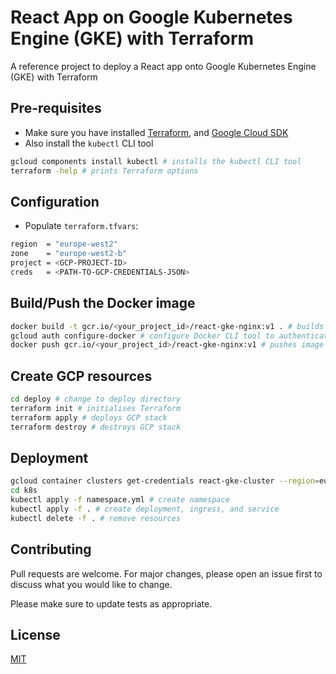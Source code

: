 # React App on Google Kubernetes Engine (GKE) with Terraform

A reference project to deploy a React app onto Google Kubernetes Engine (GKE) with Terraform

## Pre-requisites

- Make sure you have installed [Terraform](https://learn.hashicorp.com/tutorials/terraform/install-cli), and [Google Cloud SDK](https://cloud.google.com/sdk/docs/install)
- Also install the `kubectl` CLI tool

```bash
gcloud components install kubectl # installs the kubectl CLI tool
terraform -help # prints Terraform options
```

## Configuration

- Populate `terraform.tfvars`:

```bash
region  = "europe-west2"
zone    = "europe-west2-b"
project = <GCP-PROJECT-ID>
creds   = <PATH-TO-GCP-CREDENTIALS-JSON>
```

## Build/Push the Docker image

```bash
docker build -t gcr.io/<your_project_id>/react-gke-nginx:v1 . # builds Docker image
gcloud auth configure-docker # configure Docker CLI tool to authenticate with Container Registry
docker push gcr.io/<your_project_id>/react-gke-nginx:v1 # pushes image to Container Registry!
```

## Create GCP resources

```bash
cd deploy # change to deploy directory
terraform init # initialises Terraform
terraform apply # deploys GCP stack
terraform destroy # destroys GCP stack
```

## Deployment

```bash
gcloud container clusters get-credentials react-gke-cluster --region=europe-west2 # updates a kubeconfig file with appropriate credentials
cd k8s
kubectl apply -f namespace.yml # create namespace
kubectl apply -f . # create deployment, ingress, and service
kubectl delete -f . # remove resources
```

## Contributing

Pull requests are welcome. For major changes, please open an issue first to discuss what you would like to change.

Please make sure to update tests as appropriate.

## License

[MIT](https://choosealicense.com/licenses/mit/)
